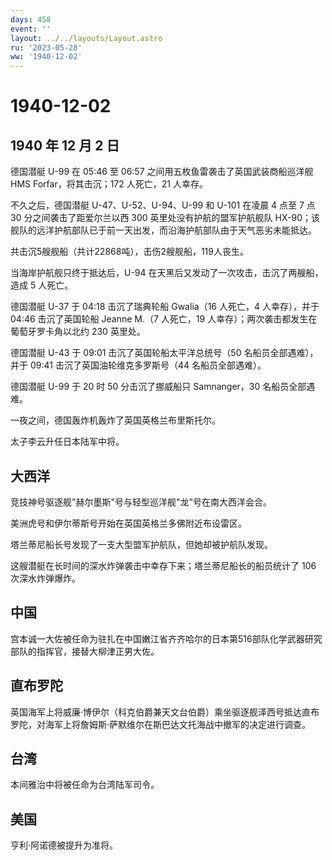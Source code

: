 ```yaml
---
days: 458
event: ''
layout: ../../layouts/Layout.astro
ru: '2023-05-28'
ww: '1940-12-02'
---
```


# 1940-12-02

## 1940 年 12 月 2 日

德国潜艇 U-99 在 05:46 至 06:57 之间用五枚鱼雷袭击了英国武装商船巡洋舰
HMS Forfar，将其击沉；172 人死亡，21 人幸存。

不久之后，德国潜艇 U-47、U-52、U-94、U-99 和 U-101 在凌晨 4 点至 7 点 30
分之间袭击了距爱尔兰以西 300 英里处没有护航的盟军护航舰队
HX-90；该舰队的远洋护航部队已于前一天出发，而沿海护航部队由于天气恶劣未能抵达。

共击沉5艘舰船（共计22868吨），击伤2艘舰船，119人丧生。

当海岸护航舰只终于抵达后，U-94
在天黑后又发动了一次攻击，击沉了两艘船，造成 5 人死亡。

德国潜艇 U-37 于 04:18 击沉了瑞典轮船 Gwalia（16 人死亡，4
人幸存），并于 04:46 击沉了英国轮船 Jeanne M.（7 人死亡，19
人幸存）；两次袭击都发生在葡萄牙罗卡角以北约 230 英里处。

德国潜艇 U-43 于 09:01 击沉了英国轮船太平洋总统号（50
名船员全部遇难），并于 09:41 击沉了英国油轮维克多罗斯号（44
名船员全部遇难）。

德国潜艇 U-99 于 20 时 50 分击沉了挪威船只 Samnanger，30
名船员全部遇难。

一夜之间，德国轰炸机轰炸了英国英格兰布里斯托尔。

太子李云升任日本陆军中将。

## 大西洋

竞技神号驱逐舰"赫尔墨斯"号与轻型巡洋舰"龙"号在南大西洋会合。

美洲虎号和伊尔蒂斯号开始在英国英格兰多佛附近布设雷区。

塔兰蒂尼船长号发现了一支大型盟军护航队，但她却被护航队发现。

这艘潜艇在长时间的深水炸弹袭击中幸存下来；塔兰蒂尼船长的船员统计了 106
次深水炸弹爆炸。

## 中国

宫本诚一大佐被任命为驻扎在中国嫩江省齐齐哈尔的日本第516部队化学武器研究部队的指挥官，接替大柳津正男大佐。

## 直布罗陀

英国海军上将威廉·博伊尔（科克伯爵兼天文台伯爵）乘坐驱逐舰泽西号抵达直布罗陀，对海军上将詹姆斯·萨默维尔在斯巴达文托海战中撤军的决定进行调查。

## 台湾

本间雅治中将被任命为台湾陆军司令。

## 美国

亨利·阿诺德被提升为准将。